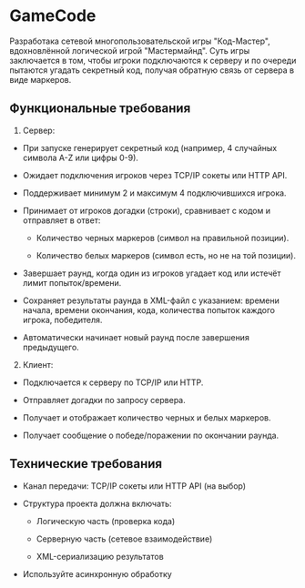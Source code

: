 # GameCode
Разработака сетевой многопользовательской игры "Код-Мастер", вдохновлённой логической игрой "Мастермайнд". Суть игры заключается в том, чтобы игроки подключаются к серверу и по очереди пытаются угадать секретный код, получая обратную связь от сервера в виде маркеров.

## Функциональные требования
1. Сервер:

- При запуске генерирует секретный код (например, 4 случайных символа A-Z или цифры 0-9).

- Ожидает подключения игроков через TCP/IP сокеты или HTTP API.

- Поддерживает минимум 2 и максимум 4 подключившихся игрока.

- Принимает от игроков догадки (строки), сравнивает с кодом и отправляет в ответ:

  - Количество черных маркеров (символ на правильной позиции).

  - Количество белых маркеров (символ есть, но не на той позиции).

- Завершает раунд, когда один из игроков угадает код или истечёт лимит попыток/времени.

- Сохраняет результаты раунда в XML-файл с указанием: времени начала, времени окончания, кода, количества попыток каждого игрока, победителя.

- Автоматически начинает новый раунд после завершения предыдущего.

2. Клиент:

- Подключается к серверу по TCP/IP или HTTP.

- Отправляет догадки по запросу сервера.

- Получает и отображает количество черных и белых маркеров.

- Получает сообщение о победе/поражении по окончании раунда.



## Технические требования
- Канал передачи: TCP/IP сокеты или HTTP API (на выбор)

- Структура проекта должна включать:

  - Логическую часть (проверка кода)

  - Серверную часть (сетевое взаимодействие)

  - XML-сериализацию результатов

- Используйте асинхронную обработку
